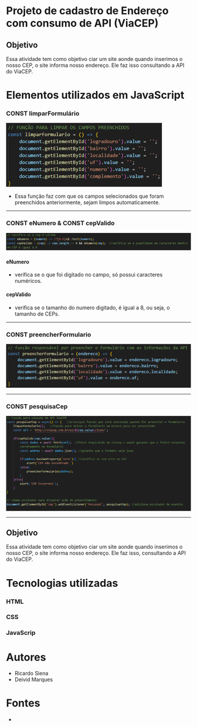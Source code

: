 # Projeto de cadastro de Endereço com consumo de API (ViaCEP)

## Objetivo

Essa atividade tem como objetivo ciar um site aonde quando inserimos o nosso CEP, o site informa nosso endereço. Ele faz isso consultando a API do ViaCEP.


# Elementos utilizados em JavaScript

### CONST limparFormulário

![Alt text](img/primeira.png)

* Essa função faz com que os campos selecionados que foram preenchidos anteriormente, sejam limpos automaticamente.

____________________________________________________________________________________________________

### CONST eNumero & CONST cepValido

![Alt text](img/segundo.png)

#### eNumero
* verifica se o que foi digitado no campo, só possui caracteres numéricos.

#### cepValido
* verifica se o tamanho do numero digitado, é igual a 8, ou seja, o tamanho de CEPs.

____________________________________________________________________________________________________

### CONST preencherFormulario

![Alt text](img/terceiro.png)



____________________________________________________________________________________________________
### CONST pesquisaCep


![Alt text](img/quarta.png)

____________________________________________________________________________________________________

## Objetivo

Essa atividade tem como objetivo ciar um site aonde quando inserimos o nosso CEP, o site informa nosso endereço. Ele faz isso, consultando a API do ViaCEP.

##


# Tecnologias utilizadas
###  HTML
###  CSS
###  JavaScrip

# Autores 
* Ricardo Siena
* Deivid Marques

# Fontes 
*
